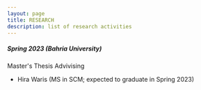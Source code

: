 ```yaml
---
layout: page
title: RESEARCH
description: list of research activities
---
```

<h5>Spring 2023 (Bahria University)</h5>
Master's Thesis Advivising
<ul>
  <li>Hira Waris (MS in SCM; expected to graduate in Spring 2023)</li>
</ul>
